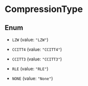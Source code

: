 
# CompressionType

## Enum


* `LZW` (value: `"LZW"`)

* `CCITT4` (value: `"CCITT4"`)

* `CCITT3` (value: `"CCITT3"`)

* `RLE` (value: `"RLE"`)

* `NONE` (value: `"None"`)



